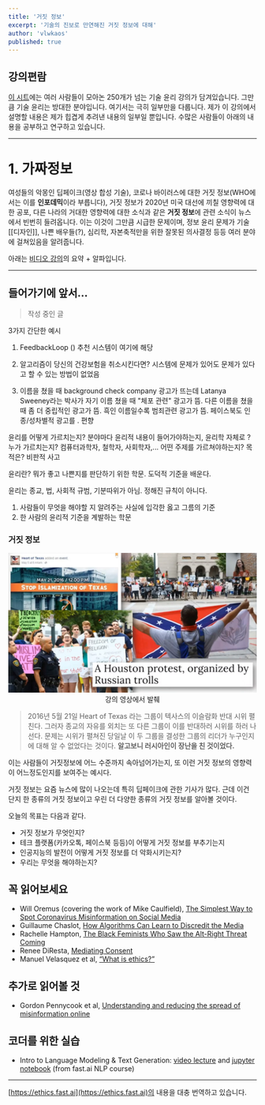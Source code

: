 ```yaml
---
title: '거짓 정보'
excerpt: '기술의 진보로 만연해진 거짓 정보에 대해'
author: 'vlwkaos'
published: true
---
```


## 강의편람

[이 시트](https://docs.google.com/spreadsheets/d/1jWIrA8jHz5fYAW4h9CkUD8gKS5V98PDJDymRf8d9vKI/edit#gid=0)에는 여러 사람들이 모아논 250개가 넘는 기술 윤리 강의가 담겨있습니다. 그만큼 기술 윤리는 방대한 분야입니다. 여기서는 극히 일부만을 다룹니다. 제가 이 강의에서 설명할 내용은 제가 힙겹게 추려낸 내용의 일부일 뿐입니다. 수많은 사람들이 아래의 내용을 공부하고 연구하고 있습니다.

---

# 1. 가짜정보

여성들의 악몽인 딥페이크(영상 합성 기술), 코로나 바이러스에 대한 거짓 정보(WHO에서는 이를 **인포데믹**이라 부릅니다), 거짓 정보가 2020년 미국 대선에 끼칠 영향력에 대한 공포, 다른 나라의 거대한 영향력에 대한 소식과 같은 **거짓 정보**에 관련 소식이 뉴스에서 빈번히 들려옵니다. 이는 이것이 그만큼 시급한 문제이며, 정보 윤리 문제가 기술 [[디자인]], 나쁜 배우들(?), 심리학, 자본축적만을 위한 잘못된 의사결정 등등 여러 분야에 걸쳐있음을 알려줍니다.

아래는 [비디오 강의](http://ethics.fast.ai/videos/?lesson=1)의 요약 + 알파입니다.

---

## 들어가기에 앞서...

> 작성 중인 글

3가지 간단한 예시

1.  FeedbackLoop ()
추천 시스템이 여기에 해당

2. 알고리즘이 당신의 건강보험을 취소시킨다면?
시스템에 문제가 있어도 문제가 있다고 할 수 있는 방법이 없었음

3. 이름을 쳤을 때 background check company 광고가 뜨는데 Latanya Sweeney라는 박사가 자기 이름 쳤을 때 "체포 관련" 광고가 뜸. 다른 이름을 쳤을 때 좀 더 중립적인 광고가 뜸.
흑인 이름일수록 범죄관련 광고가 뜸.
페이스북도 인종/성차별적 광고를 . 편향

윤리를 어떻게 가르치는지? 분야마다 윤리적 내용이 들어가야하는지, 윤리학 자체로 ?
누가 가르치는지? 컴퓨터과학자, 철학자, 사회학자,...
어떤 주제를 가르쳐야하는지? 목적은? 비판적 사고

윤리란? 뭐가 좋고 나쁜지를 판단하기 위한 학문. 도덕적 기준을 배운다.

윤리는 종교, 법, 사회적 규범, 기분따위가 아님. 정해진 규칙이 아니다.
1. 사람들이 무엇을 해야할 지 알려주는 사실에 입각한 옳고 그름의 기준
2. 한 사람의 윤리적 기준을 계발하는 학문

### 거짓 정보

<p align='center'>
<img src='/assets/disinformation1.png'/>
<br><span>강의 영상에서 발췌</span></p>

> 2016년 5월 21일 Heart of Texas 라는 그룹이 텍사스의 이슬람화 반대 시위 펼친다. 그러자 종교의 자유를 외치는 또 다른 그룹이 이를 반대하러 시위를 하러 나선다. 문제는 시위가 펼쳐진 당일날 이 두 그룹을 결성한 그룹의 리더가 누구인지에 대해 알 수 없었다는 것이다. **알고보니 러시아인이 장난을 친 것이었다.**

이는 사람들이 거짓정보에 어느 수준까지 속아넘어가는지, 또 이런 거짓 정보의 영향력이 어느정도인지를 보여주는 예시다.

거짓 정보는 요즘 뉴스에 많이 나오는데 특히 딥페이크에 관한 기사가 많다. 근데 이건 단지 한 종류의 거짓 정보이고 우린 더 다양한 종류의 거짓 정보를 알아볼 것이다.

오늘의 목표는 다음과 같다.

- 거짓 정보가 무엇인지?
- 테크 플랫폼(카카오톡, 페이스북 등등)이 어떻게 거짓 정보를 부추기는지
- 인공지능의 발전이 어떻게 거짓 정보를 더 악화시키는지?
- 우리는 무엇을 해야하는지?





## 꼭 읽어보세요

- Will Oremus (covering the work of Mike Caulfield), [The Simplest Way to Spot Coronavirus Misinformation on Social Media](https://onezero.medium.com/the-simplest-way-to-spot-coronavirus-misinformation-on-social-media-4b7995448071)
- Guillaume Chaslot, [How Algorithms Can Learn to Discredit the Media](https://medium.com/@guillaumechaslot/how-algorithms-can-learn-to-discredit-the-media-d1360157c4fa)
- Rachelle Hampton, [The Black Feminists Who Saw the Alt-Right Threat Coming](https://slate.com/technology/2019/04/black-feminists-alt-right-twitter-gamergate.html)
- Renee DiResta, [Mediating Consent](https://www.ribbonfarm.com/2019/12/17/mediating-consent/)
- Manuel Velasquez et al, [“What is ethics?”](https://www.scu.edu/ethics/ethics-resources/ethical-decision-making/what-is-ethics/)

## 추가로 읽어볼 것

- Gordon Pennycook et al, [Understanding and reducing the spread of misinformation online](https://psyarxiv.com/3n9u8/)

## 코더를 위한 실습

- Intro to Language Modeling & Text Generation: [video lecture](https://www.youtube.com/watch?v=PNNHaQUQqW8&list=PLtmWHNX-gukKocXQOkQjuVxglSDYWsSh9&index=12&t=0s) and [jupyter notebook](https://github.com/fastai/course-nlp/blob/master/5-nn-imdb.ipynb) (from fast.ai NLP course)

---

[https://ethics.fast.ai](https://ethics.fast.ai)의 내용을 대충 번역하고 있습니다.